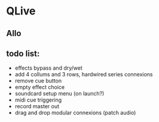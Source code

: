 QLive
=====

Allo
----

todo list:
----------
- effects bypass and dry/wet
- add 4 collums and 3 rows, hardwired series connexions
- remove cue button
- empty effect choice
- soundcard setup menu (on launch?)
- midi cue triggering 
- record master out
- drag and drop modular connexions (patch audio)
